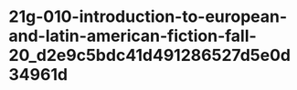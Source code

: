 # 21g-010-introduction-to-european-and-latin-american-fiction-fall-20_d2e9c5bdc41d491286527d5e0d34961d